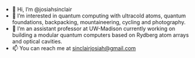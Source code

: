 - 👋 Hi, I’m @josiahsinclair
- 👀 I’m interested in quantum computing with ultracold atoms, quantum foundations, backpacking, mountaineering, cycling and photography.
- 🌱 I’m an assistant professor at UW-Madison currently working on building a modular quantum computers based on Rydberg atom arrays and optical cavities.
- 📫 You can reach me at sinclairjosiah@gmail.com

<!---
josiahsinclair/josiahsinclair is a ✨ special ✨ repository because its `README.md` (this file) appears on your GitHub profile.
You can click the Preview link to take a look at your changes.
--->

